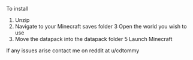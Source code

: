 To install 
1. Unzip
2. Navigate to your Minecraft saves folder
3 Open the world you wish to use
4. Move the datapack into the datapack folder
5 Launch Minecraft

If any issues arise contact me on reddit at u/cdtommy
